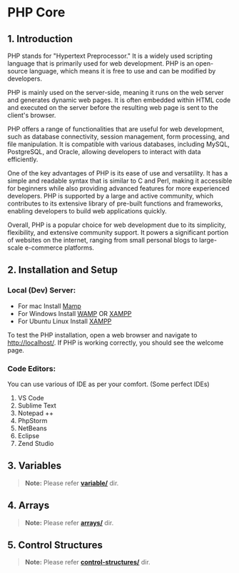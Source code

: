 # PHP Core

## 1. Introduction


PHP stands for "Hypertext Preprocessor." It is a widely used scripting language that is primarily used for web development. PHP is an open-source language, which means it is free to use and can be modified by developers.

PHP is mainly used on the server-side, meaning it runs on the web server and generates dynamic web pages. It is often embedded within HTML code and executed on the server before the resulting web page is sent to the client's browser.

PHP offers a range of functionalities that are useful for web development, such as database connectivity, session management, form processing, and file manipulation. It is compatible with various databases, including MySQL, PostgreSQL, and Oracle, allowing developers to interact with data efficiently.

One of the key advantages of PHP is its ease of use and versatility. It has a simple and readable syntax that is similar to C and Perl, making it accessible for beginners while also providing advanced features for more experienced developers. PHP is supported by a large and active community, which contributes to its extensive library of pre-built functions and frameworks, enabling developers to build web applications quickly.

Overall, PHP is a popular choice for web development due to its simplicity, flexibility, and extensive community support. It powers a significant portion of websites on the internet, ranging from small personal blogs to large-scale e-commerce platforms.

## 2. Installation and Setup

### Local (Dev) Server:

- For mac Install [Mamp](https://www.mamp.info/en/)
- For Windows Install [WAMP](https://www.wampserver.com/en/) OR [XAMPP](https://www.apachefriends.org/)
- For Ubuntu Linux Install [XAMPP](https://www.apachefriends.org/)

To test the PHP installation, open a web browser and navigate to [http://localhost/](http://localhost/). If PHP is working correctly, you should see the welcome page.

### Code Editors:

You can use various of IDE as per your comfort. (Some perfect IDEs)

1. VS Code
2. Sublime Text
3. Notepad ++
4. PhpStorm
5. NetBeans
6. Eclipse
7. Zend Studio

## 3. Variables

> **Note:** Please refer **[variable/](https://github.com/itsbhm/php/tree/master/php-core/variable)** dir.

## 4. Arrays

> **Note:** Please refer **[arrays/](https://github.com/itsbhm/php/tree/master/php-core/arrays)** dir.

## 5. Control Structures

> **Note:** Please refer **[control-structures/](https://github.com/itsbhm/php/tree/master/php-core/control-structure)** dir.